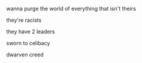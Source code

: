 wanna purge the world of everything that isn't theirs

they're racists

they have 2 leaders

sworn to celibacy

dwarven creed